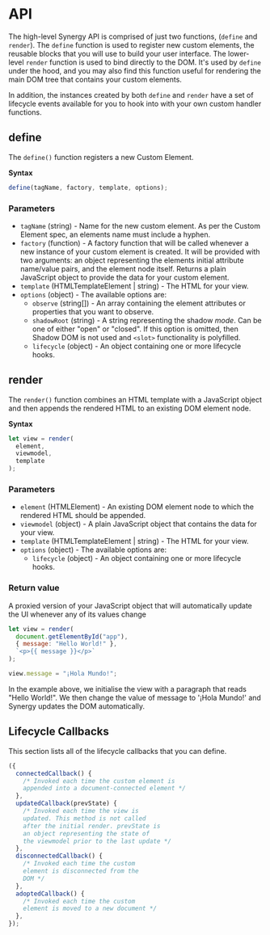 # API

The high-level Synergy API is comprised of just two functions, \(`define` and `render`\). The `define` function is used to register new custom elements, the reusable blocks that you will use to build your user interface. The lower-level `render` function is used to bind directly to the DOM. It's used by `define` under the hood, and you may also find this function useful for rendering the main DOM tree that contains your custom elements.

In addition, the instances created by both `define` and `render` have a set of lifecycle events available for you to hook into with your own custom handler functions.

## define

The `define()` function registers a new Custom Element.

**Syntax**

```javascript
define(tagName, factory, template, options);
```

### **Parameters**

* `tagName` \(string\) - Name for the new custom element. As per the Custom Element spec, an elements name must include a hyphen.
* `factory` \(function\) - A factory function that will be called whenever a new instance of your custom element is created. It will be provided with two arguments: an object representing the elements initial attribute name/value pairs, and the element node itself. Returns a plain JavaScript object to provide the data for your custom element.
* `template` \(HTMLTemplateElement \| string\) - The HTML for your view.
* `options` \(object\) - The available options are:
  * `observe` \(string\[\]\) - An array containing the element attributes or properties that you want to observe.
  * `shadowRoot` \(string\) - A string representing the shadow _mode_. Can be one of either "open" or "closed". If this option is omitted, then Shadow DOM is not used and `<slot>` functionality is polyfilled.
  * `lifecycle` \(object\) - An object containing one or more lifecycle hooks.

## render

The `render()` function combines an HTML template with a JavaScript object and then appends the rendered HTML to an existing DOM element node.

**Syntax**

```javascript
let view = render(
  element,
  viewmodel,
  template
);
```

### **Parameters**

* `element` \(HTMLElement\) - An existing DOM element node to which the rendered HTML should be appended.
* `viewmodel` \(object\) - A plain JavaScript object that contains the data for your view.
* `template` \(HTMLTemplateElement \| string\) - The HTML for your view.
* `options` \(object\) - The available options are:
  * `lifecycle` \(object\) - An object containing one or more lifecycle hooks.

### Return value

A proxied version of your JavaScript object that will automatically update the UI whenever any of its values change

```javascript
let view = render(
  document.getElementById("app"),
  { message: "Hello World!" },
  `<p>{{ message }}</p>`
);

view.message = "¡Hola Mundo!";
```

In the example above, we initialise the view with a paragraph that reads "Hello World!". We then change the value of message to '¡Hola Mundo!' and Synergy updates the DOM automatically.

## Lifecycle Callbacks

This section lists all of the lifecycle callbacks that you can define.

```javascript
({
  connectedCallback() {
    /* Invoked each time the custom element is 
    appended into a document-connected element */
  },
  updatedCallback(prevState) {
    /* Invoked each time the view is 
    updated. This method is not called 
    after the initial render. prevState is 
    an object representing the state of 
    the viewmodel prior to the last update */
  },
  disconnectedCallback() {
    /* Invoked each time the custom 
    element is disconnected from the 
    DOM */
  },
  adoptedCallback() {
    /* Invoked each time the custom 
    element is moved to a new document */
  },
});
```

